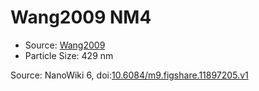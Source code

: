 <a name="material" />

# Wang2009 NM4
<script type="application/ld+json">
  {
    "@context": "https://schema.org/",
    "@type": "ChemicalSubstance",
    "@id": "https://egonw.github.io/nanowiki/nanowiki167.html#material",
    "http://purl.org/dc/terms/conformsTo":
      {
        "@type": "CreativeWork",
        "@id": "https://bioschemas.org/profiles/ChemicalSubstance/0.4-RELEASE/"
      },
    "identfier": "167",
    "name": "Wang2009 NM4",
    "url": "https://egonw.github.io/nanowiki/nanowiki167.html#material",
    "sameAs": "http://127.0.0.1/mediawiki/index.php/Special:URIResolver/Wang2009_NM4"
  }
</script>


* Source: [Wang2009](articleWang2009.md)
* Particle Size: 429 nm


Source: NanoWiki 6, doi:[10.6084/m9.figshare.11897205.v1](https://doi.org/10.6084/m9.figshare.11897205.v1)
